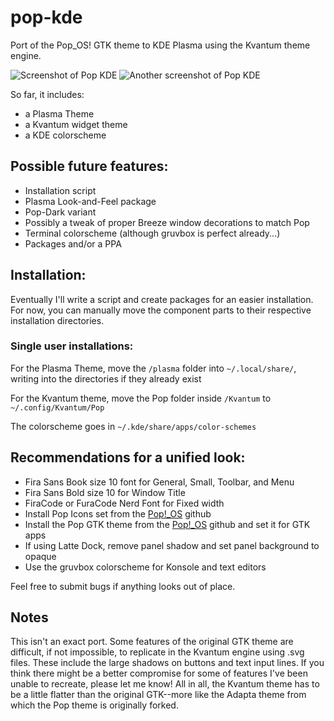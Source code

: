 # pop-kde
Port of the Pop_OS! GTK theme to KDE Plasma using the Kvantum theme engine.

![Screenshot of Pop KDE](img/screen1.jpg)
![Another screenshot of Pop KDE](img/screen2.jpg)

So far, it includes:
* a Plasma Theme
* a Kvantum widget theme
* a KDE colorscheme

## Possible future features:
  * Installation script
  * Plasma Look-and-Feel package
  * Pop-Dark variant
  * Possibly a tweak of proper Breeze window decorations to match Pop
  * Terminal colorscheme (although gruvbox is perfect already...)
  * Packages and/or a PPA

## Installation:
Eventually I'll write a script and create packages for an easier installation. For now, you can manually move the component parts to their respective installation directories.

### Single user installations:
For the Plasma Theme, move the `/plasma` folder into `~/.local/share/`, writing into the directories if they already exist

For the Kvantum theme, move the Pop folder inside `/Kvantum` to `~/.config/Kvantum/Pop`

The colorscheme goes in `~/.kde/share/apps/color-schemes`

## Recommendations for a unified look:
  * Fira Sans Book size 10 font for General, Small, Toolbar, and Menu
  * Fira Sans Bold size 10 for Window Title
  * FiraCode or FuraCode Nerd Font for Fixed width
  * Install Pop Icons set from the [Pop!_OS](https://github.com/pop-os/icon-theme) github
  * Install the Pop GTK theme from the [Pop!_OS](https://github.com/pop-os/gtk-theme) github and set it for GTK apps
  * If using Latte Dock, remove panel shadow and set panel background to opaque
  * Use the gruvbox colorscheme for Konsole and text editors

Feel free to submit bugs if anything looks out of place.

## Notes
This isn't an exact port. Some features of the original GTK theme are difficult, if not impossible, to replicate in the Kvantum engine using .svg files. These include the large shadows on buttons and text input lines. If you think there might be a better compromise for some of features I've been unable to recreate, please let me know! All in all, the Kvantum theme has to be a little flatter than the original GTK--more like the Adapta theme from which the Pop theme is originally forked.
